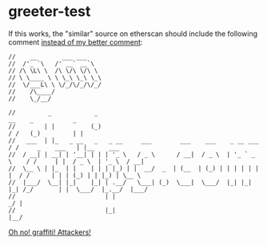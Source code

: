 # greeter-test

If this works, the "similar" source on etherscan should include the following comment [instead of my better comment](https://github.com/Rjected/greeter-test/blob/60d58e2e059414e5a12d6366dc59ffcd59d76456/src/GreeterV1337.sol#L13):
```
//    __       ___ ___
//  /'_ `\   /' __` __`\
// /\ \L\ \  /\ \/\ \/\ \
// \ \____ \ \ \_\ \_\ \_\
//  \/___L\ \ \/_/\/_/\/_/
//    /\____/
//    \_/__/

//         _            _                                                     __    _           _
//        | |          (_)                                                   / /   (_)         | |
//   ___  | |_   _ __   _   _ __     ___        ___    ___    _ __ ___      / /     _    ___   | |__    ___
//  / __| | __| | '__| | | | '_ \   / _ \      / __|  / _ \  | '_ ` _ \    / /     | |  / _ \  | '_ \  / __|
//  \__ \ | |_  | |    | | | |_) | |  __/  _  | (__  | (_) | | | | | | |  / /      | | | (_) | | |_) | \__ \
//  |___/  \__| |_|    |_| | .__/   \___| (_)  \___|  \___/  |_| |_| |_| /_/       | |  \___/  |_.__/  |___/
//                         | |                                                    _/ |
//                         |_|                                                   |__/
```
[Oh no! graffiti! Attackers!](https://info.etherscan.com/update-on-similar-match-contract-verification/)